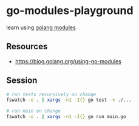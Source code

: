 # go-modules-playground

learn using [golang modules](https://blog.golang.org/using-go-modules)

## Resources

* <https://blog.golang.org/using-go-modules>

## Session

```sh
# run tests recursively on change
fswatch -o . | xargs -n1 -I{} go test -v ./...

# run main on change
fswatch -o . | xargs -n1 -I{} go run main.go
```